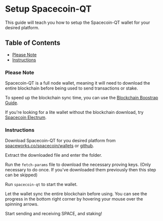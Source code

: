# Setup Spacecoin-QT

This guide will teach you how to setup the Spacecoin-QT wallet for your desired platform.

## Table of Contents

- [Please Note](#Please-Note)
- [Instructions](#Instructions)

### Please Note

Spacecoin-QT is a full node wallet, meaning it will need to download the entire blockchain before being used to send transactions or stake.

To speed up the blockchain sync time, you can use the [Blockchain Boostrap Guide](https://github.com/SpaceWorksCo/guides/blob/master/Bootstrap-The-Blockchain.md#bootstrap-the-blockchain).

If you're looking for a lite wallet without the blockchain download, try [Spacecoin Electrum](https://spaceworks.co/spacecoin/wallets/#spacecoin-electrum).

### Instructions

Download Spacecoin-QT for you desired platform from [spaceworks.co/spacecoin/wallets](https://spaceworks.co/spacecoin/wallets/#spacecoin-qt) or [github](https://github.com/spaceworksco/spaceocean/releases/latest).

Extract the downloaded file and enter the folder.

Run the `fetch-params` file to download the necessary proving keys. (Only necessary to do once. If you've downloaded them previously then this step can be skipped)

Run `spacecoin-qt` to start the wallet.

Let the wallet sync the entire blockchain before using. You can see the progress in the bottom right corner by hovering your mouse over the spinning arrows.

Start sending and receiving SPACE, and staking!
